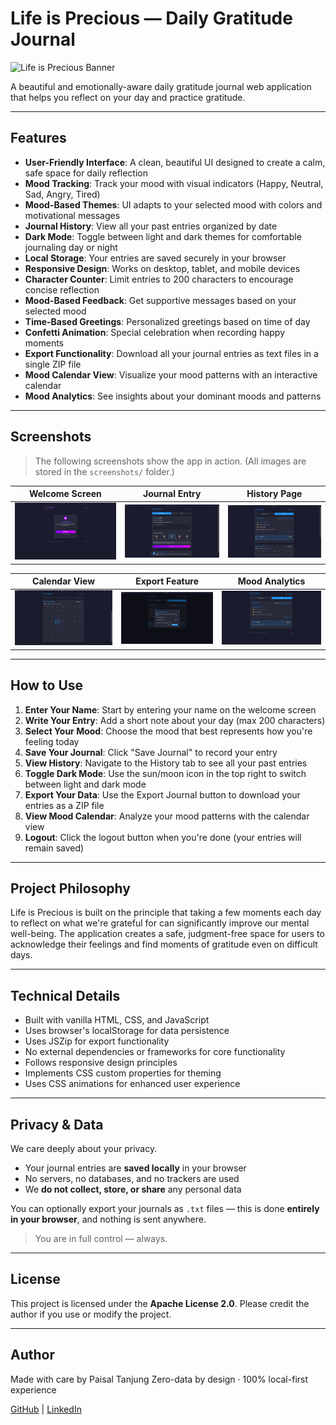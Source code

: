 # Life is Precious — Daily Gratitude Journal

![Life is Precious Banner](img/lip-banner.png)

A beautiful and emotionally-aware daily gratitude journal web application that helps you reflect on your day and practice gratitude.

---

## Features

- **User-Friendly Interface**: A clean, beautiful UI designed to create a calm, safe space for daily reflection
- **Mood Tracking**: Track your mood with visual indicators (Happy, Neutral, Sad, Angry, Tired)
- **Mood-Based Themes**: UI adapts to your selected mood with colors and motivational messages
- **Journal History**: View all your past entries organized by date
- **Dark Mode**: Toggle between light and dark themes for comfortable journaling day or night
- **Local Storage**: Your entries are saved securely in your browser
- **Responsive Design**: Works on desktop, tablet, and mobile devices
- **Character Counter**: Limit entries to 200 characters to encourage concise reflection
- **Mood-Based Feedback**: Get supportive messages based on your selected mood
- **Time-Based Greetings**: Personalized greetings based on time of day
- **Confetti Animation**: Special celebration when recording happy moments
- **Export Functionality**: Download all your journal entries as text files in a single ZIP file
- **Mood Calendar View**: Visualize your mood patterns with an interactive calendar
- **Mood Analytics**: See insights about your dominant moods and patterns

---

## Screenshots

> The following screenshots show the app in action. (All images are stored in the `screenshots/` folder.)

| Welcome Screen               | Journal Entry                      | History Page                      |
| ---------------------------- | ---------------------------------- | --------------------------------- |
| ![](screenshots/welcome.png) | ![](screenshots/journal-entry.png) | ![](screenshots/history-page.png) |

| Calendar View                      | Export Feature              | Mood Analytics                      |
| ---------------------------------- | --------------------------- | ----------------------------------- |
| ![](screenshots/calendar-view.png) | ![](screenshots/export.png) | ![](screenshots/mood-analytics.png) |

---

## How to Use

1. **Enter Your Name**: Start by entering your name on the welcome screen
2. **Write Your Entry**: Add a short note about your day (max 200 characters)
3. **Select Your Mood**: Choose the mood that best represents how you're feeling today
4. **Save Your Journal**: Click "Save Journal" to record your entry
5. **View History**: Navigate to the History tab to see all your past entries
6. **Toggle Dark Mode**: Use the sun/moon icon in the top right to switch between light and dark mode
7. **Export Your Data**: Use the Export Journal button to download your entries as a ZIP file
8. **View Mood Calendar**: Analyze your mood patterns with the calendar view
9. **Logout**: Click the logout button when you're done (your entries will remain saved)

---

## Project Philosophy

Life is Precious is built on the principle that taking a few moments each day to reflect on what we're grateful for can significantly improve our mental well-being. The application creates a safe, judgment-free space for users to acknowledge their feelings and find moments of gratitude even on difficult days.

---

## Technical Details

- Built with vanilla HTML, CSS, and JavaScript
- Uses browser's localStorage for data persistence
- Uses JSZip for export functionality
- No external dependencies or frameworks for core functionality
- Follows responsive design principles
- Implements CSS custom properties for theming
- Uses CSS animations for enhanced user experience

---

## Privacy & Data

We care deeply about your privacy.

- Your journal entries are **saved locally** in your browser
- No servers, no databases, and no trackers are used
- We **do not collect, store, or share** any personal data

You can optionally export your journals as `.txt` files — this is done **entirely in your browser**, and nothing is sent anywhere.

> You are in full control — always.

---

## License

This project is licensed under the **Apache License 2.0**. Please credit the author if you use or modify the project.

---

## Author

Made with care by Paisal Tanjung
Zero-data by design · 100% local-first experience

[GitHub](https://github.com/paisaltanjung11) | [LinkedIn](https://www.linkedin.com/in/paisaltanjung11/)
